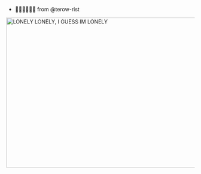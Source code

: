- 🐱‍👤🐱‍👓🐱‍🚀 from @terow-rist
<img src="https://media1.tenor.com/m/7jLpXSYM_6UAAAAd/dante-dmc.gif" alt="LONELY LONELY, I GUESS IM LONELY" width="600" height="400">
